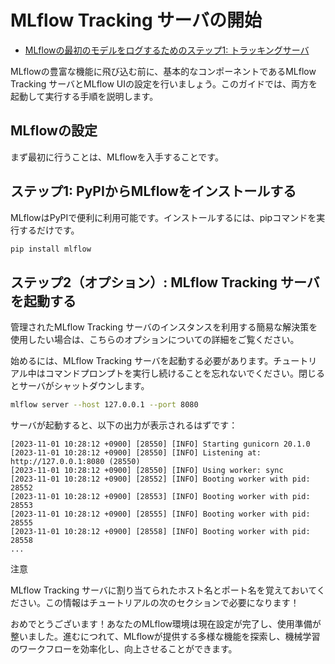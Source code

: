 <!--
# Starting the MLflow Tracking Server

* [https://mlflow.org/docs/latest/getting-started/logging-first-model/step1-tracking-server.html](https://mlflow.org/docs/latest/getting-started/logging-first-model/step1-tracking-server.html)

Before diving into MLflow’s rich features, let’s set up the foundational components: the MLflow Tracking Server and the MLflow UI. This guide will walk you through the steps to get both up and running.
-->
# MLflow Tracking サーバの開始

* [MLflowの最初のモデルをログするためのステップ1: トラッキングサーバ](https://mlflow.org/docs/latest/getting-started/logging-first-model/step1-tracking-server.html)

MLflowの豊富な機能に飛び込む前に、基本的なコンポーネントであるMLflow Tracking サーバとMLflow UIの設定を行いましょう。このガイドでは、両方を起動して実行する手順を説明します。


<!--
## Setting Up MLflow

The first thing that we need to do is to get MLflow.
-->

## MLflowの設定

まず最初に行うことは、MLflowを入手することです。


<!--
## Step 1: Install MLflow from PyPI

MLflow is conveniently available on PyPI. Installing it is as simple as running a pip command.
-->


## ステップ1: PyPIからMLflowをインストールする

MLflowはPyPIで便利に利用可能です。インストールするには、pipコマンドを実行するだけです。


```Bash
pip install mlflow
```

<!--
## Step 2 (Optional): Launch the MLflow Tracking Server

If you would like to use a simpler solution by leveraging a managed instance of the MLflow Tracking Server, please see the details about options here.

To begin, you’ll need to initiate the MLflow Tracking Server. Remember to keep the command prompt running during the tutorial, as closing it will shut down the server.
-->

## ステップ2（オプション）: MLflow Tracking サーバを起動する

管理されたMLflow Tracking サーバのインスタンスを利用する簡易な解決策を使用したい場合は、こちらのオプションについての詳細をご覧ください。

始めるには、MLflow Tracking サーバを起動する必要があります。チュートリアル中はコマンドプロンプトを実行し続けることを忘れないでください。閉じるとサーバがシャットダウンします。

```Bash
mlflow server --host 127.0.0.1 --port 8080
```

<!--
Once the server starts running, you should see the following output:
-->
サーバが起動すると、以下の出力が表示されるはずです：

```
[2023-11-01 10:28:12 +0900] [28550] [INFO] Starting gunicorn 20.1.0
[2023-11-01 10:28:12 +0900] [28550] [INFO] Listening at: http://127.0.0.1:8080 (28550)
[2023-11-01 10:28:12 +0900] [28550] [INFO] Using worker: sync
[2023-11-01 10:28:12 +0900] [28552] [INFO] Booting worker with pid: 28552
[2023-11-01 10:28:12 +0900] [28553] [INFO] Booting worker with pid: 28553
[2023-11-01 10:28:12 +0900] [28555] [INFO] Booting worker with pid: 28555
[2023-11-01 10:28:12 +0900] [28558] [INFO] Booting worker with pid: 28558
...
```

<!--
Note

Remember the host and port name that your MLflow tracking server is assigned. You will need this information in the next section of this tutorial!

Congratulations! Your MLflow environment is now set up and ready to go. As you progress, you’ll explore the myriad of functionalities MLflow has to offer, streamlining and enhancing your machine learning workflows.
-->
注意

MLflow Tracking サーバに割り当てられたホスト名とポート名を覚えておいてください。この情報はチュートリアルの次のセクションで必要になります！

おめでとうございます！あなたのMLflow環境は現在設定が完了し、使用準備が整いました。進むにつれて、MLflowが提供する多様な機能を探索し、機械学習のワークフローを効率化し、向上させることができます。
